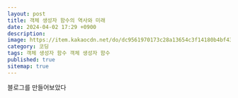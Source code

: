 ```yaml
---
layout: post
title: 객체 생성자 함수의 역사와 미래
date: 2024-04-02 17:29 +0900
description: 
image: https://item.kakaocdn.net/do/dc9561970173c28a13654c3f14180b4bf43ad912ad8dd55b04db6a64cddaf76d
category: 코딩
tags: 객체 생성자 함수 객체 생성자 함수
published: true
sitemap: true
---
```


블로그를 만들어보았다